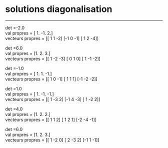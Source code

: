 
# solutions diagonalisation

---

det =-2.0 <br>
val propres = [ 1. -1.  2.]<br>
vecteurs propres = [[ 1  1 -2]
 [-1  0 -1]
 [ 1  2 -4]] <br>

det =6.0 <br>
val propres = [1. 2. 3.]<br>
vecteurs propres = [[ 1 -2 -3]
 [ 0  1  0]
 [ 1 -1 -2]] <br>

det =-1.0 <br>
val propres = [ 1.  1. -1.]<br>
vecteurs propres = [[ 1  0 -1]
 [ 1  1  1]
 [-1 -2 -2]] <br>

det =1.0 <br>
val propres = [ 1. -1. -1.]<br>
vecteurs propres = [[ 1 -3  2]
 [-1  4 -3]
 [ 1 -2  2]] <br>

det =4.0 <br>
val propres = [1. 2. 2.]<br>
vecteurs propres = [[ 1  1  2]
 [ 1  2  1]
 [-2 -4 -1]] <br>

det =6.0 <br>
val propres = [1. 2. 3.]<br>
vecteurs propres = [[ 1 -2  0]
 [ 2 -3  2]
 [-1  1 -1]] <br>

